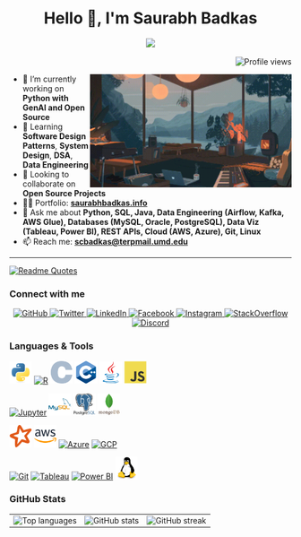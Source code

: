 <h1 align="center">Hello 👋, I'm Saurabh Badkas</h1>

<p align="center">
  <a href="https://github.com/DenverCoder1/readme-typing-svg">
    <img src="https://readme-typing-svg.herokuapp.com?font=Time+New+Roman&color=00D1FF&size=25&center=true&vCenter=true&width=650&height=60&lines=Passionate+Data+Professional;MS+Business+Analytics;University+of+Maryland+College+Park;Self-taught+Software+Developer;Solving+problems+through+code;Always+learning+new+technologies">
  </a>
</p>

<p align="right">
  <img src="https://komarev.com/ghpvc/?username=scbadkas19&label=Profile%20views&color=0e75b6&style=flat" alt="Profile views" />
</p>

<img align="right" alt="coding" width="360" src="assests/view.gif">


- 🔭 I’m currently working on **Python with GenAI and Open Source**
- 🌱 Learning **Software Design Patterns**, **System Design**, **DSA**, **Data Engineering**
- 👯 Looking to collaborate on **Open Source Projects**
- 👨‍💻 Portfolio: **[saurabhbadkas.info](https://saurabhbadkas.info/)**
- 💬 Ask me about **Python, SQL, Java, Data Engineering (Airflow, Kafka, AWS Glue), Databases (MySQL, Oracle, PostgreSQL), Data Viz (Tableau, Power BI), REST APIs, Cloud (AWS, Azure), Git, Linux**
- 📫 Reach me: **scbadkas@terpmail.umd.edu**

---

[![Readme Quotes](https://quotes-github-readme.vercel.app/api?type=horizontal&theme=dark&border=true)](https://github.com/piyushsuthar/github-readme-quotes)

### Connect with me
<p align="center">
  <a href="https://github.com/scbadkas19" target="_blank" rel="noopener noreferrer">
    <img src="https://img.shields.io/badge/GitHub-24292e?style=for-the-badge&logo=github&logoColor=white" alt="GitHub"/>
  </a>
  <a href="https://twitter.com/scbadkas19" target="_blank" rel="noopener noreferrer">
    <img src="https://img.shields.io/badge/Twitter-1DA1F2?style=for-the-badge&logo=twitter&logoColor=white" alt="Twitter"/>
  </a>
  <a href="https://www.linkedin.com/in/saurabh-badkas/" target="_blank" rel="noopener noreferrer">
    <img src="https://img.shields.io/badge/LinkedIn-0A66C2?style=for-the-badge&logo=linkedin&logoColor=white" alt="LinkedIn"/>
  </a>
  <a href="https://www.facebook.com/scbadkas19/" target="_blank" rel="noopener noreferrer">
    <img src="https://img.shields.io/badge/Facebook-1877F2?style=for-the-badge&logo=facebook&logoColor=white" alt="Facebook"/>
  </a>
  <a href="https://instagram.com/scbadkas19/" target="_blank" rel="noopener noreferrer">
    <img src="https://img.shields.io/badge/Instagram-E4405F?style=for-the-badge&logo=instagram&logoColor=white" alt="Instagram"/>
  </a>
  <a href="https://stackoverflow.com/users/9498456/scbadkas19" target="_blank" rel="noopener noreferrer">
    <img src="https://img.shields.io/badge/Stack%20Overflow-F48024?style=for-the-badge&logo=stackoverflow&logoColor=white" alt="StackOverflow"/>
  </a>
  <a href="https://discord.com/users/598030492952166402" target="_blank" rel="noopener noreferrer">
    <img src="https://img.shields.io/badge/Discord-5865F2?style=for-the-badge&logo=discord&logoColor=white" alt="Discord"/>
  </a>
</p>

### Languages & Tools
<p align="left">
  <!-- Programming -->
  <a href="https://www.python.org" target="_blank" rel="noopener noreferrer"><img src="https://raw.githubusercontent.com/devicons/devicon/master/icons/python/python-original.svg" alt="Python" width="40" height="40"/></a>
  <a href="https://www.r-project.org/" target="_blank" rel="noopener noreferrer"><img src="https://www.vectorlogo.zone/logos/r-project/r-project-icon.svg" alt="R" width="40" height="40"/></a>
  <a href="https://www.cprogramming.com/" target="_blank" rel="noopener noreferrer"><img src="https://raw.githubusercontent.com/devicons/devicon/master/icons/c/c-original.svg" alt="C" width="40" height="40"/></a>
  <a href="https://isocpp.org/" target="_blank" rel="noopener noreferrer"><img src="https://raw.githubusercontent.com/devicons/devicon/master/icons/cplusplus/cplusplus-original.svg" alt="C++" width="40" height="40"/></a>
  <a href="https://www.java.com" target="_blank" rel="noopener noreferrer"><img src="https://raw.githubusercontent.com/devicons/devicon/master/icons/java/java-original.svg" alt="Java" width="40" height="40"/></a>
  <a href="https://developer.mozilla.org/en-US/docs/Web/JavaScript" target="_blank" rel="noopener noreferrer"><img src="https://raw.githubusercontent.com/devicons/devicon/master/icons/javascript/javascript-original.svg" alt="JavaScript" width="40" height="40"/></a>

  <!-- Data / Databases -->
  <a href="https://jupyter.org/" target="_blank" rel="noopener noreferrer"><img src="https://raw.githubusercontent.com/simple-icons/simple-icons/develop/icons/jupyter.svg" alt="Jupyter" width="40" height="40"/></a>
  <a href="https://www.mysql.com/" target="_blank" rel="noopener noreferrer"><img src="https://raw.githubusercontent.com/devicons/devicon/master/icons/mysql/mysql-original-wordmark.svg" alt="MySQL" width="40" height="40"/></a>
  <a href="https://www.postgresql.org/" target="_blank" rel="noopener noreferrer"><img src="https://raw.githubusercontent.com/devicons/devicon/master/icons/postgresql/postgresql-original-wordmark.svg" alt="PostgreSQL" width="40" height="40"/></a>
  <a href="https://www.mongodb.com/" target="_blank" rel="noopener noreferrer"><img src="https://raw.githubusercontent.com/devicons/devicon/master/icons/mongodb/mongodb-original-wordmark.svg" alt="MongoDB" width="40" height="40"/></a>

  <!-- Cloud / Big Data -->
  <a href="https://spark.apache.org/" target="_blank" rel="noopener noreferrer"><img src="https://raw.githubusercontent.com/devicons/devicon/master/icons/apachespark/apachespark-original.svg" alt="Apache Spark" width="40" height="40"/></a>
  <a href="https://aws.amazon.com/" target="_blank" rel="noopener noreferrer"><img src="https://raw.githubusercontent.com/devicons/devicon/master/icons/amazonwebservices/amazonwebservices-original-wordmark.svg" alt="AWS" width="40" height="40"/></a>
  <a href="https://azure.microsoft.com/" target="_blank" rel="noopener noreferrer"><img src="https://www.vectorlogo.zone/logos/microsoft_azure/microsoft_azure-icon.svg" alt="Azure" width="40" height="40"/></a>
  <a href="https://cloud.google.com/" target="_blank" rel="noopener noreferrer"><img src="https://www.vectorlogo.zone/logos/google_cloud/google_cloud-icon.svg" alt="GCP" width="40" height="40"/></a>

  <!-- Tools -->
  <a href="https://git-scm.com/" target="_blank" rel="noopener noreferrer"><img src="https://www.vectorlogo.zone/logos/git-scm/git-scm-icon.svg" alt="Git" width="40" height="40"/></a>
  <a href="https://www.tableau.com/" target="_blank" rel="noopener noreferrer"><img src="https://cdn.worldvectorlogo.com/logos/tableau-software.svg" alt="Tableau" width="40" height="40"/></a>
  <a href="https://powerbi.microsoft.com/" target="_blank" rel="noopener noreferrer"><img src="https://raw.githubusercontent.com/microsoft/PowerBI-Icons/main/SVG/Power-BI.svg" alt="Power BI" width="40" height="40"/></a>
  <a href="https://www.linux.org/" target="_blank" rel="noopener noreferrer"><img src="https://raw.githubusercontent.com/devicons/devicon/master/icons/linux/linux-original.svg" alt="Linux" width="40" height="40"/></a>
</p>

### GitHub Stats
<!-- Using <picture> to auto-switch themes; table keeps equal columns -->
<div align="center">

<table>
  <tr>
    <td>
      <picture>
        <source media="(prefers-color-scheme: dark)" srcset="https://github-readme-stats.vercel.app/api/top-langs?username=scbadkas19&layout=compact&card_width=330&theme=github_dark&bg_color=00000000&hide_border=true&langs_count=6" />
        <img width="330" src="https://github-readme-stats.vercel.app/api/top-langs?username=scbadkas19&layout=compact&card_width=330&theme=default&bg_color=00000000&hide_border=true&langs_count=6" alt="Top languages"/>
      </picture>
    </td>
    <td>
      <picture>
        <source media="(prefers-color-scheme: dark)" srcset="https://github-readme-stats.vercel.app/api?username=scbadkas19&include_all_commits=true&count_private=true&show_icons=true&theme=github_dark&bg_color=00000000&hide_border=true" />
        <img width="330" src="https://github-readme-stats.vercel.app/api?username=scbadkas19&include_all_commits=true&count_private=true&show_icons=true&theme=default&bg_color=00000000&hide_border=true" alt="GitHub stats"/>
      </picture>
    </td>
    <td>
      <picture>
        <source media="(prefers-color-scheme: dark)" srcset="https://streak-stats.demolab.com?user=scbadkas19&theme=github-dark&background=00000000&hide_border=true" />
        <img width="330" src="https://streak-stats.demolab.com?user=scbadkas19&theme=default&background=00000000&hide_border=true" alt="GitHub streak"/>
      </picture>
    </td>
  </tr>
</table>

</div>

